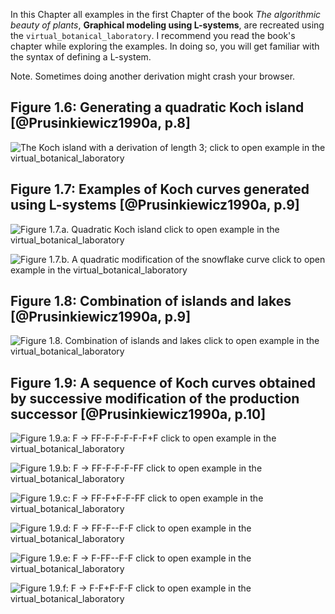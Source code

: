 In this Chapter all examples in the first Chapter of the book
*The algorithmic beauty of plants*, **Graphical modeling using L-systems**,
are recreated using the `virtual_botanical_laboratory`. I recommend you read
the book's chapter while exploring the examples. In doing so, you will get
familiar with the syntax of defining a L-system.

Note. Sometimes doing another derivation might crash your browser.

## Figure 1.6: Generating a quadratic Koch island [@Prusinkiewicz1990a, p.8]

![The Koch island with a derivation of length 3; [click to open example in the
`virtual_botanical_laboratory`](examples/tabop/c1/figure1.6.html)](images/tabop/c1/figure1.6.png)

## Figure 1.7: Examples of Koch curves generated using L-systems [@Prusinkiewicz1990a, p.9]

![Figure 1.7.a. Quadratic Koch island [click to open example in the
`virtual_botanical_laboratory`](examples/tabop/c1/figure1.7.a.html)](images/tabop/c1/figure1.7.a.png)

![Figure 1.7.b. A quadratic modification of the snowflake curve [click to open example in the
`virtual_botanical_laboratory`](examples/tabop/c1/figure1.7.b.html)](images/tabop/c1/figure1.7.b.png)


## Figure 1.8: Combination of islands and lakes [@Prusinkiewicz1990a, p.9]

![Figure 1.8. Combination of islands and lakes [click to open example in the
`virtual_botanical_laboratory`](examples/tabop/c1/figure1.8.html)](images/tabop/c1/figure1.8.png)

## Figure 1.9: A sequence of Koch curves obtained by successive modification of the production successor [@Prusinkiewicz1990a, p.10]

![Figure 1.9.a: F → FF-F-F-F-F-F+F [click to open example in the
`virtual_botanical_laboratory`](examples/tabop/c1/figure1.9.a.html)](images/tabop/c1/figure1.9.a.png)

![Figure 1.9.b: F → FF-F-F-F-FF [click to open example in the
`virtual_botanical_laboratory`](examples/tabop/c1/figure1.9.b.html)](images/tabop/c1/figure1.9.b.png)

![Figure 1.9.c: F → FF-F+F-F-FF [click to open example in the
`virtual_botanical_laboratory`](examples/tabop/c1/figure1.9.c.html)](images/tabop/c1/figure1.9.c.png)

![Figure 1.9.d: F → FF-F--F-F [click to open example in the
`virtual_botanical_laboratory`](examples/tabop/c1/figure1.9.d.html)](images/tabop/c1/figure1.9.d.png)

![Figure 1.9.e: F → F-FF--F-F [click to open example in the
`virtual_botanical_laboratory`](examples/tabop/c1/figure1.9.e.html)](images/tabop/c1/figure1.9.e.png)

![Figure 1.9.f: F → F-F+F-F-F [click to open example in the
`virtual_botanical_laboratory`](examples/tabop/c1/figure1.9.f.html)](images/tabop/c1/figure1.9.f.png)
